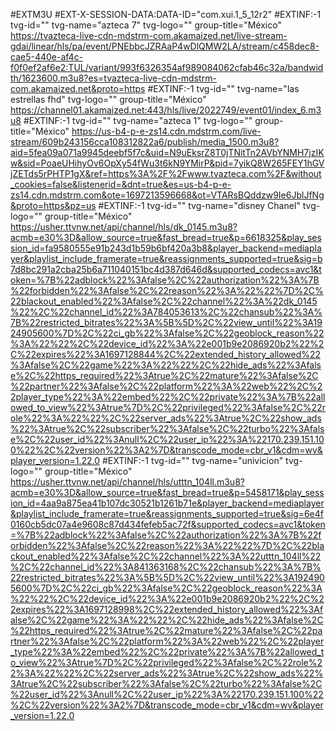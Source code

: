 #EXTM3U
#EXT-X-SESSION-DATA:DATA-ID="com.xui.1_5_12r2"
#EXTINF:-1 tvg-id="" tvg-name="azteca 7" tvg-logo="" group-title="México"
https://tvazteca-live-cdn-mdstrm-com.akamaized.net/live-stream-gdai/linear/hls/pa/event/PNEbbcJZRAaP4wDlQMW2LA/stream/c458dec8-cae5-440e-af4c-f0f0ef2af6e2:TUL/variant/993f6326354af989084062cfab46c32a/bandwidth/1623600.m3u8?es=tvazteca-live-cdn-mdstrm-com.akamaized.net&proto=https
#EXTINF:-1 tvg-id="" tvg-name="las estrellas fhd" tvg-logo="" group-title="México"
https://channel01.akamaized.net:443/hls/live/2022749/event01/index_6.m3u8
#EXTINF:-1 tvg-id="" tvg-name="azteca 1" tvg-logo="" group-title="México"
https://us-b4-p-e-zs14.cdn.mdstrm.com/live-stream/609b243156cca108312822a6/publish/media_1500.m3u8?aid=5fea09a071a9945deebf5f7c&uid=N9uEksrZ8T0jTNitTn2AVbYNMH7jzIKw&sid=PoaeUHihyOv6OpXy54fWu3t6kN9YMirP&pid=7yikQ8W265FEY1hGVjZETds5rPHTP1gX&ref=https%3A%2F%2Fwww.tvazteca.com%2F&without_cookies=false&listenerid=&dnt=true&es=us-b4-p-e-zs14.cdn.mdstrm.com&ote=1697213596668&ot=VTARsBQddzw9Ie6JblJfNg&proto=https&pz=us
#EXTINF:-1 tvg-id="" tvg-name="disney Chanel" tvg-logo="" group-title="México"
https://usher.ttvnw.net/api/channel/hls/dk_0145.m3u8?acmb=e30%3D&allow_source=true&fast_bread=true&p=6618325&play_session_id=fa9580555e91b243d1b59b6bf420a3b8&player_backend=mediaplayer&playlist_include_framerate=true&reassignments_supported=true&sig=b7d8bc291a2cba25b6a711040151bc4d387d646d&supported_codecs=avc1&token=%7B%22adblock%22%3Afalse%2C%22authorization%22%3A%7B%22forbidden%22%3Afalse%2C%22reason%22%3A%22%22%7D%2C%22blackout_enabled%22%3Afalse%2C%22channel%22%3A%22dk_0145%22%2C%22channel_id%22%3A784053613%2C%22chansub%22%3A%7B%22restricted_bitrates%22%3A%5B%5D%2C%22view_until%22%3A1924905600%7D%2C%22ci_gb%22%3Afalse%2C%22geoblock_reason%22%3A%22%22%2C%22device_id%22%3A%22e001b9e2086920b2%22%2C%22expires%22%3A1697128844%2C%22extended_history_allowed%22%3Afalse%2C%22game%22%3A%22%22%2C%22hide_ads%22%3Afalse%2C%22https_required%22%3Atrue%2C%22mature%22%3Afalse%2C%22partner%22%3Afalse%2C%22platform%22%3A%22web%22%2C%22player_type%22%3A%22embed%22%2C%22private%22%3A%7B%22allowed_to_view%22%3Atrue%7D%2C%22privileged%22%3Afalse%2C%22role%22%3A%22%22%2C%22server_ads%22%3Atrue%2C%22show_ads%22%3Atrue%2C%22subscriber%22%3Afalse%2C%22turbo%22%3Afalse%2C%22user_id%22%3Anull%2C%22user_ip%22%3A%22170.239.151.100%22%2C%22version%22%3A2%7D&transcode_mode=cbr_v1&cdm=wv&player_version=1.22.0
#EXTINF:-1 tvg-id="" tvg-name="univicion" tvg-logo="" group-title="México"
https://usher.ttvnw.net/api/channel/hls/utttn_104ll.m3u8?acmb=e30%3D&allow_source=true&fast_bread=true&p=5458171&play_session_id=4aa9a875ea41b107dc30521b1261b71e&player_backend=mediaplayer&playlist_include_framerate=true&reassignments_supported=true&sig=6e4f0160cb5dc07a4e9608c87d434fefeb5ac72f&supported_codecs=avc1&token=%7B%22adblock%22%3Afalse%2C%22authorization%22%3A%7B%22forbidden%22%3Afalse%2C%22reason%22%3A%22%22%7D%2C%22blackout_enabled%22%3Afalse%2C%22channel%22%3A%22utttn_104ll%22%2C%22channel_id%22%3A841363168%2C%22chansub%22%3A%7B%22restricted_bitrates%22%3A%5B%5D%2C%22view_until%22%3A1924905600%7D%2C%22ci_gb%22%3Afalse%2C%22geoblock_reason%22%3A%22%22%2C%22device_id%22%3A%22e001b9e2086920b2%22%2C%22expires%22%3A1697128998%2C%22extended_history_allowed%22%3Afalse%2C%22game%22%3A%22%22%2C%22hide_ads%22%3Afalse%2C%22https_required%22%3Atrue%2C%22mature%22%3Afalse%2C%22partner%22%3Afalse%2C%22platform%22%3A%22web%22%2C%22player_type%22%3A%22embed%22%2C%22private%22%3A%7B%22allowed_to_view%22%3Atrue%7D%2C%22privileged%22%3Afalse%2C%22role%22%3A%22%22%2C%22server_ads%22%3Atrue%2C%22show_ads%22%3Atrue%2C%22subscriber%22%3Afalse%2C%22turbo%22%3Afalse%2C%22user_id%22%3Anull%2C%22user_ip%22%3A%22170.239.151.100%22%2C%22version%22%3A2%7D&transcode_mode=cbr_v1&cdm=wv&player_version=1.22.0
